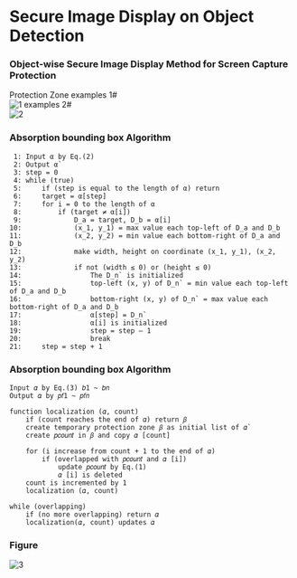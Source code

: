 # Secure Image Display on Object Detection
### Object-wise Secure Image Display Method for Screen Capture Protection
  Protection Zone examples 1#  
  ![1](https://user-images.githubusercontent.com/75716601/106891718-712f1680-672e-11eb-8f50-94b91d920ee3.jpg)
                          examples 2#  
  ![2](https://user-images.githubusercontent.com/75716601/106891772-86a44080-672e-11eb-91c6-f007652cc494.jpg)

### Absorption bounding box Algorithm
     1: Input α by Eq.(2)
     2: Output α`
     3: step = 0
     4: while (true)
     5:     if (step is equal to the length of α) return
     6:     target = α[step]
     7:     for i = 0 to the length of α
     8:         if (target ≠ α[i])
     9:             D_a = target, D_b = α[i]
    10:             (x_1, y_1) = max value each top-left of D_a and D_b
    11:             (x_2, y_2) = min value each bottom-right of D_a and D_b
    12:             make width, height on coordinate (x_1, y_1), (x_2, y_2)
    13:             if not (width ≤ 0) or (height ≤ 0)
    14:                 The D_n` is initialized
    15:                 top-left (x, y) of D_n` = min value each top-left of D_a and D_b
    16:                 bottom-right (x, y) of D_n` = max value each bottom-right of D_a and D_b
    17:                 α[step] = D_n`
    18:                 α[i] is initialized
    19:                 step = step – 1
    20:                 break
    21:     step = step + 1
### Absorption bounding box Algorithm
    Input 𝛼 by Eq.(3) 𝑏1 ~ 𝑏𝑛  
    Output 𝛼 by 𝑝𝑓1 ~ 𝑝𝑓𝑛  
    
    function localization (𝛼, count)
        if (count reaches the end of 𝛼) return 𝛽
        create temporary protection zone 𝛽 as initial list of 𝛼`
        create 𝑝𝑐𝑜𝑢𝑛𝑡 in 𝛽 and copy 𝛼 [count]
        
        for (i increase from count + 1 to the end of 𝛼)
            if (overlapped with 𝑝𝑐𝑜𝑢𝑛𝑡 and 𝛼 [i])
                update 𝑝𝑐𝑜𝑢𝑛𝑡 by Eq.(1)
                𝛼 [i] is deleted
        count is incremented by 1
        localization (𝛼, count)
        
    while (overlapping)
        if (no more overlapping) return 𝛼
        localization(𝛼, count) updates 𝛼
    
### Figure
  ![3](https://user-images.githubusercontent.com/75716601/106891773-886e0400-672e-11eb-9fb4-7778a8786c4d.jpg)
